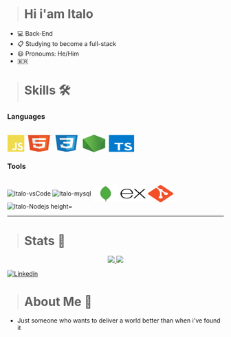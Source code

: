 > # Hi i'am Italo 
- :computer: Back-End
- :clipboard: Studying to become a full-stack
- :smiley: Pronoums: He/Him
- 🇧🇷


> # Skills 🛠
 ### Languages

<div style="display: inline_block"><br>
  <img align="center" alt="Italo-Js" height="40" width="40" src="https://raw.githubusercontent.com/devicons/devicon/master/icons/javascript/javascript-plain.svg">
  <img align="center" alt="Italo-HTML" height="40" width="60" src="https://raw.githubusercontent.com/devicons/devicon/master/icons/html5/html5-original.svg">
  <img align="center" alt="Italo-CSS" height="40" width="60" src="https://raw.githubusercontent.com/devicons/devicon/master/icons/css3/css3-original.svg">
  <img align="center" alt="Italo-Nodejs" height="40" width="60" src="https://raw.githubusercontent.com/devicons/devicon/master/icons/nodejs/nodejs-original.svg">
  <img align="center" alt="Italo-Nodejs" height="40" width="60" src="https://raw.githubusercontent.com/devicons/devicon/master/icons/typescript/typescript-original.svg">
</div>

 ### Tools
<div style="display: inline_block"><br>
  <img align="center" alt="Italo-vsCode" height="40" width="40" src="https://cdn.jsdelivr.net/gh/devicons/devicon/icons/vscode/vscode-original.svg">
  <img  align="center" alt="Italo-mysql" height="40" width="60" src="https://cdn.jsdelivr.net/gh/devicons/devicon@latest/icons/mysql/mysql-original.svg" />
  <img align="center" alt="Italo-mongodb" height="40" width="60" src="https://raw.githubusercontent.com/devicons/devicon/master/icons/mongodb/mongodb-plain.svg">
  <img align="center" alt="Italo-express" height="40" width="60" src="https://raw.githubusercontent.com/devicons/devicon/master/icons/express/express-original.svg">
  <img align="center" alt="Italo-Nodejs" height="40" width="60" src="https://raw.githubusercontent.com/devicons/devicon/master/icons/git/git-original.svg">
 <img align="center" alt="Italo-Nodejs height="40" width="60" src="https://cdn.jsdelivr.net/gh/devicons/devicon/icons/docker/docker-original.svg">
</div>

--- 
> # Stats 🧱



<div align="center">
  <a href="https://github.com/ItaloDavidb">
  <img height="160em" src="https://github-readme-stats.vercel.app/api?username=ItaloDavidb&show_icons=true&theme=dracula&include_all_commits=true&count_private=true"/>
  <img height="160em" src="https://github-readme-stats.vercel.app/api/top-langs/?username=ItaloDavidb&layout=compact&langs_count=7&theme=dracula"/>
</div> 

[![Linkedin](https://img.shields.io/badge/LinkedIn-blue?style=for-the-badge&logo=Linkedin)](https://www.linkedin.com/in/italo-alves-01457a1a6/)
  > # About Me 🍃
  - Just someone who wants to deliver a world better than when i've found it
